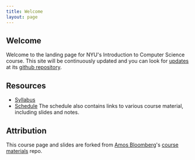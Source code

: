 ```yaml
---
title: Welcome
layout: page
---
```



## Welcome

Welcome to the landing page for NYU's Introduction to Computer Science course.
This site will be continuously updated and you can look for
[updates](https://github.com/mtao/nyu-intro-to-computer-science/commits/main)
at its
[github repository](https://github.com/mtao/nyu-intro-to-computer-science).

## Resources

* [Syllabus](syllabus)
* [Schedule](schedule)
The schedule also contains links to various course material, including slides
and notes.

## Attribution

This course page and slides are forked from
[Amos Bloomberg](https://knowledge.kitchen)'s
[course materials](https://github.com/nyu-java-programming/course-materials)
repo.
